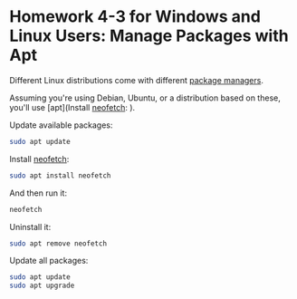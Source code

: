 # Homework 4-3 for Windows and Linux Users: Manage Packages with Apt

Different Linux distributions come with different [package managers](https://en.wikipedia.org/wiki/Package_manager).

Assuming you're using Debian, Ubuntu, or a distribution based on these, you'll use [apt](Install [neofetch](https://github.com/dylanaraps/neofetch):
).

Update available packages:

```sh
sudo apt update
```

Install [neofetch](https://github.com/dylanaraps/neofetch):

```sh
sudo apt install neofetch
```

And then run it:

```sh
neofetch
```

Uninstall it:

```sh
sudo apt remove neofetch
```

Update all packages:

```sh
sudo apt update
sudo apt upgrade
```
